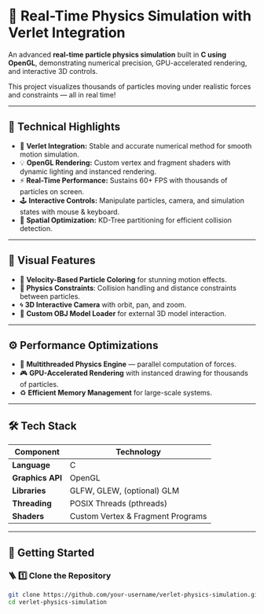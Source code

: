 # 🎯 Real-Time Physics Simulation with Verlet Integration

An advanced **real-time particle physics simulation** built in **C using OpenGL**, demonstrating numerical precision, GPU-accelerated rendering, and interactive 3D controls.  

This project visualizes thousands of particles moving under realistic forces and constraints — all in real time!

---

## 🔬 Technical Highlights

- 🧮 **Verlet Integration:** Stable and accurate numerical method for smooth motion simulation.  
- 💡 **OpenGL Rendering:** Custom vertex and fragment shaders with dynamic lighting and instanced rendering.  
- ⚡ **Real-Time Performance:** Sustains 60+ FPS with thousands of particles on screen.  
- 🕹️ **Interactive Controls:** Manipulate particles, camera, and simulation states with mouse & keyboard.  
- 🧱 **Spatial Optimization:** KD-Tree partitioning for efficient collision detection.  

---

## 🎨 Visual Features

- 🌈 **Velocity-Based Particle Coloring** for stunning motion effects.  
- 🔗 **Physics Constraints**: Collision handling and distance constraints between particles.  
- 🌀 **3D Interactive Camera** with orbit, pan, and zoom.  
- 🧩 **Custom OBJ Model Loader** for external 3D model interaction.  

---

## ⚙️ Performance Optimizations

- 🧵 **Multithreaded Physics Engine** — parallel computation of forces.  
- 🎮 **GPU-Accelerated Rendering** with instanced drawing for thousands of particles.  
- ♻️ **Efficient Memory Management** for large-scale systems.  

---

## 🛠️ Tech Stack

| Component | Technology |
|------------|-------------|
| **Language** | C |
| **Graphics API** | OpenGL |
| **Libraries** | GLFW, GLEW, (optional) GLM |
| **Threading** | POSIX Threads (pthreads) |
| **Shaders** | Custom Vertex & Fragment Programs |

---

## 🧭 Getting Started

### 🪜 1️⃣ Clone the Repository
```bash
git clone https://github.com/your-username/verlet-physics-simulation.git
cd verlet-physics-simulation
